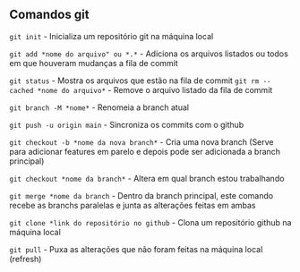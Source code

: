 ## Comandos git
`git init` - Inicializa um repositório git na máquina local

`git add *nome do arquivo" ou *.*` - Adiciona os arquivos listados ou todos em que houveram mudanças a fila de commit

`git status` - Mostra os arquivos que estão na fila de commit
`git rm --cached *nome do arquivo*` - Remove o arquivo listado da fila de commit

`git branch -M *nome*` - Renomeia a branch atual

`git push -u origin main` - Sincroniza os commits com  o github
    
`git checkout -b *nome da nova branch*` - Cria uma nova branch (Serve para adicionar features em parelo e depois pode ser adicionada a branch principal)

`git checkout *nome da branch*` - Altera em qual branch estou trabalhando

`git merge *nome da branch` - Dentro da branch principal, este comando recebe as branchs paralelas e junta as alterações feitas em ambas

`git clone *link do repositório no github` - Clona um repositório github na máquina local

`git pull` - Puxa as alterações que não foram feitas na máquina local (refresh)